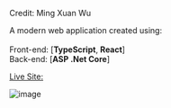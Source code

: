 Credit: Ming Xuan Wu

A modern web application created using: <br/> <br/>
Front-end: [**TypeScript**, **React**] <br/>
Back-end: [**ASP .Net Core**]

<a href="https://www.flyingfishfleet.co.uk">Live Site:</a>

![image](https://github.com/moodyloo/FlyingFishMenuWeb/assets/32241723/fad0322d-56de-4bb0-9808-46e329aad7d8)

